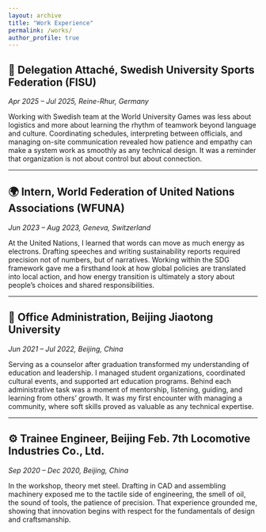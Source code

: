 ```yaml
---
layout: archive
title: "Work Experience"
permalink: /works/
author_profile: true
---
```


## 🏅 Delegation Attaché, Swedish University Sports Federation (FISU)  
*Apr 2025 – Jul 2025, Reine-Rhur, Germany*  

Working with Swedish team at the World University Games was less about logistics and more about learning the rhythm of teamwork beyond language and culture. Coordinating schedules, interpreting between officials, and managing on-site communication revealed how patience and empathy can make a system work as smoothly as any technical design. It was a reminder that organization is not about control but about connection.  

---

## 🌍 Intern, World Federation of United Nations Associations (WFUNA)  
*Jun 2023 – Aug 2023, Geneva, Switzerland*  

At the United Nations, I learned that words can move as much energy as electrons. Drafting speeches and writing sustainability reports required precision not of numbers, but of narratives. Working within the SDG framework gave me a firsthand look at how global policies are translated into local action, and how energy transition is ultimately a story about people’s choices and shared responsibilities.  

---

## 🏫 Office Administration, Beijing Jiaotong University  
*Jun 2021 – Jul 2022, Beijing, China*  

Serving as a counselor after graduation transformed my understanding of education and leadership. I managed student organizations, coordinated cultural events, and supported art education programs. Behind each administrative task was a moment of mentorship, listening, guiding, and learning from others’ growth. It was my first encounter with managing a community, where soft skills proved as valuable as any technical expertise.  

---

## ⚙️ Trainee Engineer, Beijing Feb. 7th Locomotive Industries Co., Ltd.  
*Sep 2020 – Dec 2020, Beijing, China*  

In the workshop, theory met steel. Drafting in CAD and assembling machinery exposed me to the tactile side of engineering, the smell of oil, the sound of tools, the patience of precision. That experience grounded me, showing that innovation begins with respect for the fundamentals of design and craftsmanship.  
